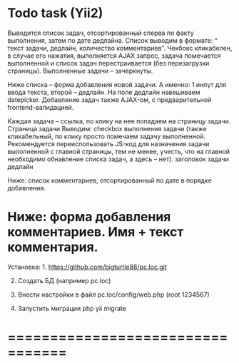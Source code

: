 Todo task (Yii2)
============================

Выводится список задач, отсортированный сперва по факту выполнения, затем по дате дедлайна. Список выводим в формате: “<checkbox> текст задачи, дедлайн, количество комментариев”. Чекбокс кликабелен, в случае его нажатия, выполняется AJAX запрос, задача помечается выполненной и список задач перестраивается (без перезагрузки страницы). Выполненные задачи – зачеркнуты.

Ниже списка – форма добавления новой задачи. А именно: 1 инпут для ввода текста, второй – дедлайн. На поле дедлайн навешиваем datepicker. Добавление задач также AJAX-ом, с предварительной frontend-валидацией.

Каждая задача – ссылка, по клику на нее попадаем на страницу задачи.
Страница задачи
Выводим:
checkbox выполнения задачи (также кликабельный, по клику просто помечаем задачу выполненной. Рекомендуется переиспользовать JS-код для назначения задачи выполненной с главной страницы, тем не менее, учесть, что на главной необходимо обнавление списка задач, а здесь – нет).
заголовок задачи
дедлайн

Ниже: список комментариев, отсортированный по дате в порядке добавления.

Ниже: форма добавления комментариев. Имя + текст комментария.
================================
Установка: 1. https://github.com/bigturtle88/pc.loc.git

2. Создать БД (например pc.loc)

3. Внести настройки в файл pc.loc/config/web.php (root 1234567)

4. Запустить миграции php yii migrate

=================================
===================================